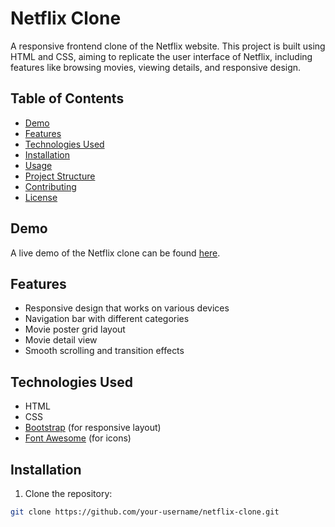 # Netflix Clone

A responsive frontend clone of the Netflix website. This project is built using HTML and CSS, aiming to replicate the user interface of Netflix, including features like browsing movies, viewing details, and responsive design.

## Table of Contents

- [Demo](#demo)
- [Features](#features)
- [Technologies Used](#technologies-used)
- [Installation](#installation)
- [Usage](#usage)
- [Project Structure](#project-structure)
- [Contributing](#contributing)
- [License](#license)

## Demo

A live demo of the Netflix clone can be found [here](#).

## Features

- Responsive design that works on various devices
- Navigation bar with different categories
- Movie poster grid layout
- Movie detail view
- Smooth scrolling and transition effects

## Technologies Used

- HTML
- CSS
- [Bootstrap](https://getbootstrap.com/) (for responsive layout)
- [Font Awesome](https://fontawesome.com/) (for icons)

## Installation

1. Clone the repository:

```bash
git clone https://github.com/your-username/netflix-clone.git
